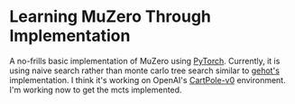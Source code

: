 # Learning MuZero Through Implementation

A no-frills basic implementation of MuZero using [PyTorch](https://pytorch.org/). Currently, it is using naive search rather than monte carlo tree search similar to [gehot's](https://github.com/geohot/ai-notebooks) implementation. I think it's working on OpenAI's [CartPole-v0](https://gym.openai.com/envs/CartPole-v0/) environment. I'm working now to get the mcts implemented.
